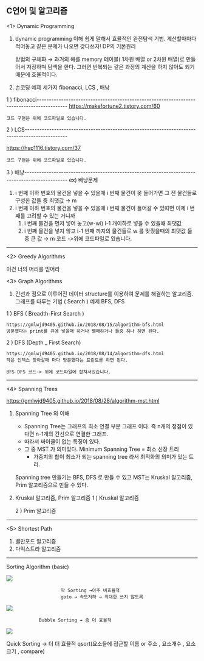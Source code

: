C언어 및 알고리즘
----------
<1> Dynamic Programming


1. dynamic programming 이해
    쉽게 말해서 효율적인 완전탐색 기법.
    계산할때마다 적어놓고 같은 문제가 나오면 갖다쓰자! DP의 기본원리


    방법의 구체화 → 과거의 해를 memory 테이블( 1차원 배열 or 2차원 배열)로 만들어서 저장하며 탐색을 한다. 그러면 반복되는 같은 과정의 계산을 하지 않아도 되기 때문에 효율적이다.


2. 손코딩 예제 세가지 fibonacci, LCS , 배낭


1 ) fibonacci------------------------------------------------------------------------------------------
https://makefortune2.tistory.com/60

    코드 구현은 위에 코드파일로 있습니다.
    
        
2 ) LCS-----------------------------------------------------------------------------------------------


https://hsp1116.tistory.com/37

    코드 구현은 위에 코드파일로 있습니다.
3 ) 배낭-----------------------------------------------------------------------------------------------
    ex) 배낭문제
1. i 번째 이하 번호의 물건을 넣을 수 있을때 i 번째 물건이 못 들어가면 그 전 물건들로 구성한 값들 중 최댓값 → m
2. i 번째 이하 번호의 물건을 넣을 수 있을때 i 번째 물건이 들어갈 수 있따면 이제 i 번째를 고려할 수 있는 거니까
    1. i 번째 물건을 먼저 넣어 놓고(w-wi) i-1 개이하로 넣을 수 있을때 최댓값
    2. i 번째 믈건을 넣지 않고 i-1 번째 까지의 물건들로 w 를 맞췄을때의 최댓값
    둘 중 큰 값 → m
        코드 ->위에 코드파일로 있습니다.
    
----------
<2> Greedy Algorithms

이건 너의 머리를 믿어라

<3> Graph Algorithms
1. 간선과 점으로 이루어진 데이터 structure를 이용하여 문제를 해결하는 알고리즘.
그래프를 다루는 기법 ( Search ) 예제 BFS, DFS

1 ) BFS ( Breadth-First Search )

    https://gmlwjd9405.github.io/2018/08/15/algorithm-bfs.html
    방문했다는 print를 큐에 넣을때 하거나 뺄때하거나 둘중 하나 하면 된다.
    
2 ) DFS (Depth _ First Search)

    https://gmlwjd9405.github.io/2018/08/14/algorithm-dfs.html
    작은 인덱스 찾아갈때 마다 방문했다는 프린트를 하면 된다.
    
    BFS DFS 코드-> 위에 코드파일에 합쳐서있습니다.
    
 
----------
<4> Spanning Trees

https://gmlwjd9405.github.io/2018/08/28/algorithm-mst.html

1. Spanning Tree 의 이해
    - Spanning Tree는 그래프의 최소 연결 부분 그래프 이다. 즉 n개의 정점이 있다면 n-1개의 간선으로 연결한 그래프.
    - 따라서 싸이클이 없는 특징이 있다.
    - 그 중 MST 가 의미있다.  Minimum Spanning Tree = 최소 신장 트리
        - 가중치의 합이 최소가 되는 spanning tree 라서 최적화의 의미가 있는 트리.


    Spanning tree 만들기는 BFS, DFS 로 만들 수 있고
    MST는 Kruskal 알고리즘, Prim 알고리즘으로 만들 수 있다.


2. Kruskal 알고리즘, Prim 알고리즘
    1 ) Kruskal 알고리즘
    
    2 ) Prim 알고리즘


----------
<5> Shortest Path
1. 벨만포드 알고리즘
2. 다익스트라 알고리즘

----------
Sorting Algorithm (basic)

![](https://paper-attachments.dropbox.com/s_045BE8BDF599E13279771AF585282B064EA037480C46167C43B1CC52F61C91A5_1565881167980_.PNG)

                        막 Sorting →아주 비효율적
                        goto → 속도저하 → 최대한 쓰지 않도록
![](https://paper-attachments.dropbox.com/s_045BE8BDF599E13279771AF585282B064EA037480C46167C43B1CC52F61C91A5_1565883299539_.PNG)

                Bubble Sorting → 좀 더 효율적


![](https://paper-attachments.dropbox.com/s_045BE8BDF599E13279771AF585282B064EA037480C46167C43B1CC52F61C91A5_1565945189459_dfdfdfdfdf.PNG)


Quick Sorting → 더 더 효율적
qsort(요소들에 접근할 이름 or 주소 , 요소개수 , 요소크기 , compare)






